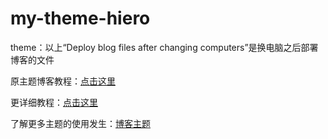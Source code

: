 # my-theme-hiero
 theme：以上“Deploy blog files after changing computers”是换电脑之后部署博客的文件

原主题博客教程：[点击这里](https://github.com/iTimeTraveler/hexo-theme-hiero/blob/master/README.cn.md "https://github.com/iTimeTraveler/hexo-theme-hiero/blob/master/README.cn.md")

更详细教程：[点击这里](http://ylong.net.cn/hexo_conf.html "点击这里")



了解更多主题的使用发生：[博客主题](http://theme-next.iissnan.com/getting-started.html#third-party-services "博客主题")